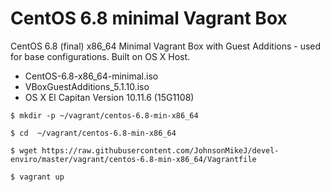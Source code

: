 # CentOS 6.8 minimal Vagrant Box

CentOS 6.8 (final) x86_64 Minimal Vagrant Box with Guest Additions -
used for base configurations. Built on OS X Host.

- CentOS-6.8-x86_64-minimal.iso
- VBoxGuestAdditions_5.1.10.iso
- OS X El Capitan Version 10.11.6 (15G1108)

`$ mkdir -p ~/vagrant/centos-6.8-min-x86_64`

`$ cd  ~/vagrant/centos-6.8-min-x86_64`

`$ wget https://raw.githubusercontent.com/JohnsonMikeJ/devel-enviro/master/vagrant/centos-6.8-min-x86_64/Vagrantfile`

`$ vagrant up`
